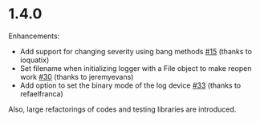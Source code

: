 # 1.4.0

Enhancements:

* Add support for changing severity using bang methods [#15](https://github.com/ruby/logger/pull/15) (thanks to ioquatix)
* Set filename when initializing logger with a File object to make reopen work  [#30](https://github.com/ruby/logger/pull/30) (thanks to jeremyevans)
* Add option to set the binary mode of the log device [#33](https://github.com/ruby/logger/pull/33) (thanks to refaelfranca)

Also, large refactorings of codes and testing libraries are introduced.
